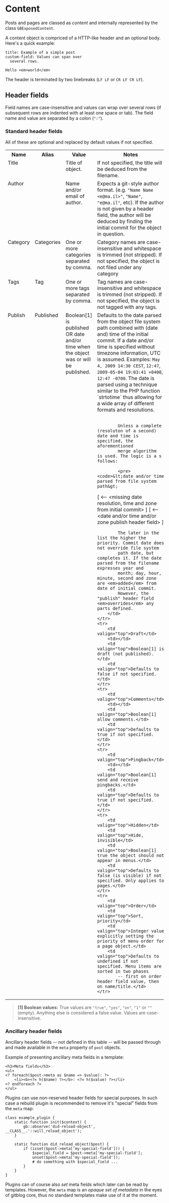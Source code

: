 # Content

Posts and pages are classed as *content* and internally represented by the class `GBExposedContent`.

A content object is compriced of a HTTP-like header and an optional body. Here's a quick example:

	title: Example of a simple post
	custom-field: Values can span over
	  several rows.
	
	Hello <em>world</em>

The header is terminated by two linebreaks (`LF LF` or `CR LF CR LF`).

## Header fields

Field names are case-insensitive and values can wrap over several rows (if subsequent rows are indented with at least one space or tab). The field name and value are separated by a colon (`":"`).

### Standard header fields

All of these are optional and replaced by default values if not specified.

<table>
	<tr>
		<th>Name</th><th>Alias</th><th>Value</th><th>Notes</th>
	</tr>
	<tr>
		<td valign="top">Title</td>
		<td></td>
		<td valign="top">Title of object.</td>
		<td valign="top">If not specified, the title will be deduced from the filename.</td>
	</tr>
	<tr>
		<td valign="top">Author</td>
		<td></td>
		<td valign="top">Name and/or email of author.</td>
		<td valign="top">
			Expects a git-style author format. (e.g. <code>"Name Name &lt;e@ma.il&gt;"</code>, 
			<code>"Name"</code>, <code>"e@ma.il"</code>, etc). If the author is not given by a
			header field, the author will be deduced by finding the initial commit for the
			object in question.
		</td>
	</tr>
	<tr>
		<td valign="top">Category</td>
		<td valign="top">Categories</td>
		<td valign="top">One or more categories separated by comma.</td>
		<td valign="top">
			Category names are case-insensitive and whitespace is trimmed (not stripped).
			If not specified, the object is not filed under any category
		</td>
	</tr>
	<tr>
		<td valign="top">Tags</td>
		<td valign="top">Tag</td>
		<td valign="top">One or more tags separated by comma.</td>
		<td valign="top">
			Tag names are case-insensitive and whitespace is trimmed (not stripped).
			If not specified, the object is not tagged with any tags.
		</td>
	</tr>
	<tr>
		<td valign="top">Publish</td>
		<td valign="top">Published</td>
		<td valign="top">Boolean[1] is published OR date and/or time when the object was or will be published.</td>
		<td valign="top">
			Defaults to the date parsed from the object file system path combined with
			(date and) time of the initial commit. If a date and/or time is specified without 
			timezone information, UTC is assumed. Examples: <code>May 4, 2009 14:30 CEST</code>, 
			<code>12:47</code>, <code>2009-05-04 19:03:41 +0400</code>, <code>12:47 -0700</code>. The date is
			parsed using a technique similar to the PHP function `strtotime` thus allowing for a
			wide array of different formats and resolutions.<br/><br/>
			
			Unless a complete (resoluton of a second) date and time is specified, the aforementioned
			merge algorithm is used. The logic is a s follows:
			
			<pre><code>&lt;date and/or time parsed from file system path&gt;
  [ &lt;-- &lt;missing date resolution, time and zone from initial commit&gt; ]
  [ &lt;-- &lt;date and/or time and/or zone publish header field&gt; ]</code></pre>
			
			The later in the list the higher the priority. Commit date does not override file system
			path date, but completes it. If the date parsed from the filename expresses year and 
			month; day, hour, minute, second and zone are <em>added</em> from date of initial commit.
			However, the "publish" header field <em>overrides</em> any parts defined.
		</td>
	</tr>
	<tr>
		<td valign="top">Draft</td>
		<td></td>
		<td valign="top">Boolean[1] is draft (not published).</td>
		<td valign="top">Defaults to false if not specified.</td>
	</tr>
	<tr>
		<td valign="top">Comments</td>
		<td></td>
		<td valign="top">Boolean[1] allow comments.</td>
		<td valign="top">Defaults to true if not specified.</td>
	</tr>
	<tr>
		<td valign="top">Pingback</td>
		<td></td>
		<td valign="top">Boolean[1] send and receive pingbacks.</td>
		<td valign="top">Defaults to true if not specified.</td>
	</tr>
	<tr>
		<td valign="top">Hidden</td>
		<td valign="top">Hide, invisible</td>
		<td valign="top">Boolean[1] true the object should not appear in menus.</td>
		<td valign="top">Defaults to false (is visible) if not specified. Only applies to pages.</td>
	</tr>
	<tr>
		<td valign="top">Order</td>
		<td valign="top">Sort, priority</td>
		<td valign="top">Integer value explicitly setting the priority of menu order for a page object.</td>
		<td valign="top">Defaults to undefined if not specified. Menu items are sorted in two phases 
			-- first on order header field value, then on name/title.</td>
	</tr>
</table>

> **[1] Boolean values:** True values are `"true"`, `"yes"`, `"on"`, `"1"` or `""` (empty).
> Anything else is considered a false value. Values are case-insensitive.


### Ancillary header fields

Ancillary header fields -- not defined in this table -- will be passed through and made 
available in the `meta` property of `post` objects.

Example of presenting ancillary meta fields in a template:

	<h3>Meta fields</h3>
	<ul>
	<? foreach($post->meta as $name => $value): ?>
		<li><b><?= h($name) ?></b>: <?= h($value) ?></li>
	<? endforeach ?>
	</ul>

Plugins can use non-reserved header fields for special purposes. In such case a rebuild 
plugin is recommended to remove it's "special" fields from the `meta` map:

	class example_plugin {
		static function init($context) {
			gb::observe('did-reload-object', __CLASS__.'::will_reload_object');
		}
		
		static function did_reload_object($post) {
			if (isset($post->meta['my-special-field'])) {
				$special_field = $post->meta['my-special-field'];
				unset($post->meta['my-special-field']);
				# do something with $special_field ...
			}
		}
	}

Plugins can of course also *set* meta fields which later can be read by templates. However, the `meta` map is an *opaque set of metadata* in the eyes of gitblog core, thus no standard templates make use of it at the moment.
